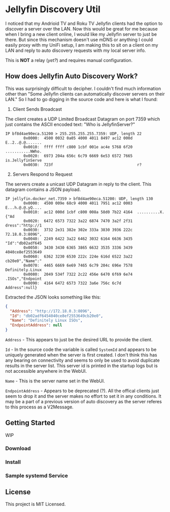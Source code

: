 # Jellyfin Discovery Util

I noticed that my Andrioid TV and Roku TV Jellyfin clients had the option to
discover a server over the LAN. Now this would be great for me because when I
bring a new client online, I would like my Jellyfin server to just be there.
But since this mechanism doesn't use mDNS or anything I could easily proxy
with my UniFi setup, I am making this to sit on a client on my LAN and reply
to auto discovery requests with my local server info.

This is **NOT** a relay (*yet?*) and requires manual configuration.

## How does Jellyfin Auto Discovery Work?

This was surprisingly difficult to decipher. I couldn't find much information
other than "Some Jellyfin clients can automatically discover servers on their
LAN." So I had to go digging in the source code and here is what I found:

1. Client Sends Broadcast

The client creates a UDP Limited Broadcast Datagram on port 7359 which just
contains the ASCII encoded text: "Who is JellyfinServer?"

```text
IP bf8d4ae90eca.51200 > 255.255.255.255.7359: UDP, length 22
        0x0000:  4500 0032 0a05 4000 4011 8497 ac12 000d  E..2..@.@.......
        0x0010:  ffff ffff c800 1cbf 001e ac4e 5768 6f20  ...........NWho.
        0x0020:  6973 204a 656c 6c79 6669 6e53 6572 7665  is.JellyfinServe
        0x0030:  723f                                     r?
```
2. Servers Respond to Request

The servers create a unicast UDP Datagram in reply to the client. This
datagram contains a JSON payload.

```text
IP jellyfin.docker_net.7359 > bf8d4ae90eca.51200: UDP, length 130
        0x0000:  4500 009e 68c9 4000 4011 7951 ac12 0003  E...h.@.@.yQ....
        0x0010:  ac12 000d 1cbf c800 008a 58d0 7b22 4164  ..........X.{"Ad
        0x0020:  6472 6573 7322 3a22 6874 7470 3a2f 2f31  dress":"http://1
        0x0030:  3732 2e31 382e 302e 333a 3830 3936 222c  72.18.0.3:8096",
        0x0040:  2249 6422 3a22 6462 3032 6164 6636 3435  "Id":"db02adf645
        0x0050:  3430 3430 6365 3865 6632 3535 3336 3439  4040ce8ef2553649
        0x0060:  6362 3230 6530 222c 224e 616d 6522 3a22  cb20e0","Name":"
        0x0070:  4465 6669 6e69 7465 6c79 204c 696e 7578  Definitely.Linux
        0x0080:  2049 534f 7322 2c22 456e 6470 6f69 6e74  .ISOs","Endpoint
        0x0090:  4164 6472 6573 7322 3a6e 756c 6c7d       Address":null}
```

Extracted the JSON looks something like this:

```json
{
  "Address": "http://172.18.0.3:8096",
  "Id": "db02adf6454040ce8ef2553649cb20e0",
  "Name": "Definitely Linux ISOs",
  "EndpointAddress": null
}
```

`Address` - This appears to just be the desired URL to provide the client.

`Id` - In the source code the variable is called `SystemId` and appears to be
uniquely generated when the server is first created. I don't think this has
any bearing on connectivity and seems to only be used to avoid duplicate
results in the server list. This server id is printed in the startup logs but
is not accessible anywhere in the WebUI.

`Name` - This is the server name set in the WebUI.

`EndpointAddress` - Appears to be deprecated (?). All the offical clients just
seem to drop it and the server makes no effort to set it in any conditions. It
may be a part of a previous version of auto discovery as the server referes to
this process as a V2Message.

## Getting Started

WIP

### Download
### Install
### Sample systemd Service

## License

This project is MIT Licensed. 
